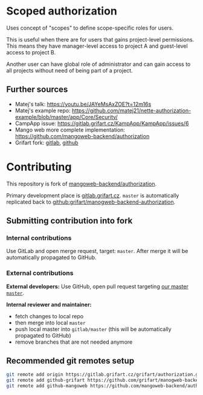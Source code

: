 # Scoped authorization

Uses concept of "scopes" to define scope-specific roles for users.

This is useful when there are for users that gains project-level permissions. This means they have manager-level access to project A and guest-level access to project B.

Another user can have global role of administrator and can gain access to all projects without need of being part of a project.

## Further sources

- Matej's talk: https://youtu.be/JAYeMsAxZOE?t=12m16s
- Matej's example repo: https://github.com/matej21/nette-authorization-example/blob/master/app/Core/Security/
- CampApp issue: https://gitlab.grifart.cz/KampApp/KampApp/issues/6
- Mango web more complete implementation: https://github.com/mangoweb-backend/authorization
- Grifart fork: [gitlab](https://gitlab.grifart.cz/grifart/authorization), [github](https://github.com/grifart/manogweb-backend-authorization/tree/master)

# Contributing

This repository is fork of [mangoweb-backend/authorization](https://github.com/mangoweb-backend/authorization).

Primary development place is [gitlab.grifart.cz](https://gitlab.grifart.cz/grifart/authorization). `master` is automatically replicated back to [github:grifart/manogweb-backend-authorization](https://github.com/grifart/manogweb-backend-authorization.git).

## Submitting contribution into fork

### Internal contributions

Use GitLab and open merge request, target: `master`. After merge it will be automatically propagated to GitHub.

### External contributions

**External developers:** Use GitHub, open pull request targeting [our master `master`](https://github.com/grifart/manogweb-backend-authorization/tree/master).

**Internal reviewer and maintainer:**

- fetch changes to local repo
- then merge into local `master`
- push local master into `gitlab/master` (this will be automatically propagated to GitHub)
- remove branches that are not needed anymore

## Recommended git remotes setup

```bash
git remote add origin https://gitlab.grifart.cz/grifart/authorization.git
git remote add github-grifart https://github.com/grifart/manogweb-backend-authorization.git
git remote add github-mangoweb https://github.com/mangoweb-backend/authorization.git
```

